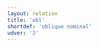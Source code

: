 ```yaml
---
layout: relation
title: 'obl'
shortdef: 'oblique nominal'
udver: '2'
---
```

<!-- Interlanguage links updated Út zář 29 20:23:40 CEST 2020 -->
